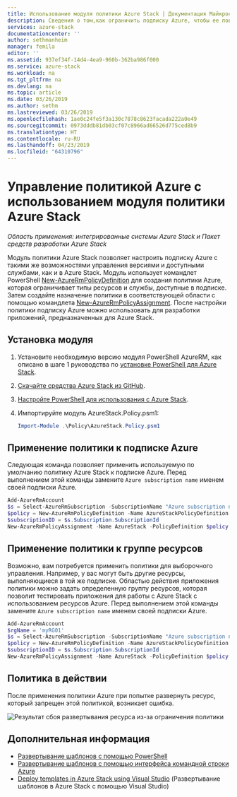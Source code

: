 ```yaml
---
title: Использование модуля политики Azure Stack | Документация Майкрософт
description: Сведения о том,как ограничить подписку Azure, чтобы ее поведение было аналогично подписке Azure Stack
services: azure-stack
documentationcenter: ''
author: sethmanheim
manager: femila
editor: ''
ms.assetid: 937ef34f-14d4-4ea9-960b-362ba986f000
ms.service: azure-stack
ms.workload: na
ms.tgt_pltfrm: na
ms.devlang: na
ms.topic: article
ms.date: 03/26/2019
ms.author: sethm
ms.lastreviewed: 03/26/2019
ms.openlocfilehash: 1ae0c24fe5f3a130c7878c8623facada222a0e49
ms.sourcegitcommit: 0973dddb81db03cf07c8966ad66526d775ced8b9
ms.translationtype: HT
ms.contentlocale: ru-RU
ms.lasthandoff: 04/23/2019
ms.locfileid: "64310796"
---
```

# <a name="manage-azure-policy-using-the-azure-stack-policy-module"></a>Управление политикой Azure с использованием модуля политики Azure Stack

*Область применения: интегрированные системы Azure Stack и Пакет средств разработки Azure Stack*

Модуль политики Azure Stack позволяет настроить подписку Azure с такими же возможностями управления версиями и доступными службами, как и в Azure Stack. Модуль использует командлет PowerShell [New-AzureRmPolicyDefinition](/powershell/module/azurerm.resources/new-azurermpolicydefinition) для создания политики Azure, которая ограничивает типы ресурсов и службы, доступные в подписке. Затем создайте назначение политики в соответствующей области с помощью командлета [New-AzureRmPolicyAssignment](/powershell/module/azurerm.resources/new-azurermpolicyassignment). После настройки политики подписку Azure можно использовать для разработки приложений, предназначенных для Azure Stack.

## <a name="install-the-module"></a>Установка модуля

1. Установите необходимую версию модуля PowerShell AzureRM, как описано в шаге 1 руководства по [установке PowerShell для Azure Stack](../operator/azure-stack-powershell-install.md).
2. [Скачайте средства Azure Stack из GitHub](../operator/azure-stack-powershell-download.md).
3. [Настройте PowerShell для использования с Azure Stack](azure-stack-powershell-configure-user.md).
4. Импортируйте модуль AzureStack.Policy.psm1:


   ```powershell
   Import-Module .\Policy\AzureStack.Policy.psm1
   ```

## <a name="apply-policy-to-azure-subscription"></a>Применение политики к подписке Azure

Следующая команда позволяет применить используемую по умолчанию политику Azure Stack к подписке Azure. Перед выполнением этой команды замените `Azure subscription name` именем своей подписки Azure.

```powershell
Add-AzureRmAccount
$s = Select-AzureRmSubscription -SubscriptionName "Azure subscription name"
$policy = New-AzureRmPolicyDefinition -Name AzureStackPolicyDefinition -Policy (Get-AzsPolicy)
$subscriptionID = $s.Subscription.SubscriptionId
New-AzureRmPolicyAssignment -Name AzureStack -PolicyDefinition $policy -Scope /subscriptions/$subscriptionID
```

## <a name="apply-policy-to-a-resource-group"></a>Применение политики к группе ресурсов

Возможно, вам потребуется применить политики для выборочного управления. Например, у вас могут быть другие ресурсы, выполняющиеся в той же подписке. Областью действия приложения политики можно задать определенную группу ресурсов, которая позволит тестировать приложения для работы с Azure Stack с использованием ресурсов Azure. Перед выполнением этой команды замените `Azure subscription name` именем своей подписки Azure.

```powershell
Add-AzureRmAccount
$rgName = 'myRG01'
$s = Select-AzureRmSubscription -SubscriptionName "Azure subscription name"
$policy = New-AzureRmPolicyDefinition -Name AzureStackPolicyDefinition -Policy (Get-AzsPolicy)
$subscriptionID = $s.Subscription.SubscriptionId
New-AzureRmPolicyAssignment -Name AzureStack -PolicyDefinition $policy -Scope /subscriptions/$subscriptionID/resourceGroups/$rgName
```

## <a name="policy-in-action"></a>Политика в действии

После применения политики Azure при попытке развернуть ресурс, который запрещен этой политикой, возникает ошибка.

![Результат сбоя развертывания ресурса из-за ограничения политики](./media/azure-stack-policy-module/image1.png)

## <a name="next-steps"></a>Дополнительная информация

* [Развертывание шаблонов с помощью PowerShell](azure-stack-deploy-template-powershell.md)
* [Развертывание шаблонов с помощью интерфейса командной строки Azure](azure-stack-deploy-template-command-line.md)
* [Deploy templates in Azure Stack using Visual Studio](azure-stack-deploy-template-visual-studio.md) (Развертывание шаблонов в Azure Stack с помощью Visual Studio)
